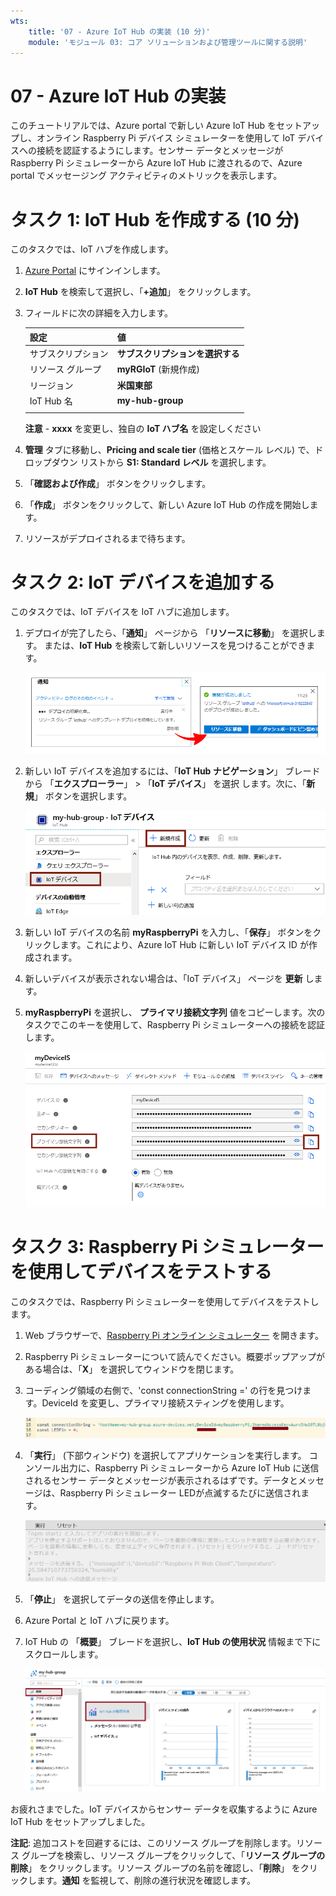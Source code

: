 ```yaml
---
wts:
    title: '07 - Azure IoT Hub の実装 (10 分)'
    module: 'モジュール 03: コア ソリューションおよび管理ツールに関する説明'
---
```

# 07 - Azure IoT Hub の実装

このチュートリアルでは、Azure portal で新しい Azure IoT Hub をセットアップし、オンライン Raspberry Pi デバイス シミュレーターを使用して IoT デバイスへの接続を認証するようにします。センサー データとメッセージが Raspberry Pi シミュレーターから Azure IoT Hub に渡されるので、Azure portal でメッセージング アクティビティのメトリックを表示します。

# タスク 1: IoT Hub を作成する (10 分)

このタスクでは、IoT ハブを作成します。 

1. [Azure Portal](https://portal.azure.com) にサインインします。

2. **IoT Hub** を検索して選択し、「**+追加**」 をクリックします。

3. フィールドに次の詳細を入力します。

    | 設定 | 値 |
    |--|--|
    | サブスクリプション | **サブスクリプションを選択する** |
    | リソース グループ |  **myRGIoT** (新規作成)|
    | リージョン | **米国東部** |
    | IoT Hub 名 | **my-hub-group** |
    | | |

    **注意** - **xxxx** を変更し、独自の **IoT ハブ名** を設定しください

4. **管理** タブに移動し、**Pricing and scale tier** (価格とスケール レベル) で、ドロップダウン リストから **S1: Standard レベル** を選択します。

5. 「**確認および作成**」 ボタンをクリックします。 

6. 「**作成**」 ボタンをクリックして、新しい Azure IoT Hub の作成を開始します。 

7. リソースがデプロイされるまで待ちます。 

# タスク 2: IoT デバイスを追加する

このタスクでは、IoT デバイスを IoT ハブに追加します。 

1. デプロイが完了したら、「**通知**」 ページから 「**リソースに移動**」 を選択します。    または、**IoT Hub** を検索して新しいリソースを見つけることができます。 

	![Azure Portal での進行中のデプロイメントとデプロイメント成功通知のスクリーンショット。](../images/0601.png)

2. 新しい IoT デバイスを追加するには、「**IoT Hub ナビゲーション**」 ブレードから 「**エクスプローラー**」 > 「**IoT デバイス**」 を選択 します。次に、「**新規**」 ボタンを選択します。

	![Azure Portal の IoT ハブ ナビゲーション ブレード内で強調表示される 「IoT デバイス」 ウィンドウのスクリーンショット。「新規」 ボタンが強調表示され、新しい IoT デバイス ID を IoT Hub に追加する方法が示されています。](../images/0602.png)

3. 新しい IoT デバイスの名前 **myRaspberryPi** を入力し、「**保存**」 ボタンをクリックします。これにより、Azure IoT Hub に新しい IoT デバイス ID が作成されます。

4. 新しいデバイスが表示されない場合は、「IoT デバイス」 ページを **更新** します。 

5. **myRaspberryPi** を選択し、 **プライマリ接続文字列** 値をコピーします。次のタスクでこのキーを使用して、Raspberry Pi シミュレーターへの接続を認証します。

	![コピー アイコンが強調表示された 「プライマリ接続文字列」 ページのスクリーンショット。](../images/0603.png)

# タスク 3: Raspberry Pi シミュレーターを使用してデバイスをテストする

このタスクでは、Raspberry Pi シミュレーターを使用してデバイスをテストします。 

1. Web ブラウザーで、[Raspberry Pi オンライン シミュレーター](https://azure-samples.github.io/raspberry-pi-web-simulator/#Getstarted) を開きます。 

2. Raspberry Pi シミュレーターについて読んでください。概要ポップアップがある場合は、「**X**」 を選択してウィンドウを閉じます。

3. コーディング領域の右側で、'const connectionString =' の行を見つけます。DeviceId を変更し、プライマリ接続スティングを使用します。

	![Raspberry Pi シミュレーター内のコーディング領域のスクリーンショット。](../images/0604.png)

4. 「**実行**」 (下部ウィンドウ) を選択してアプリケーションを実行します。  コンソール出力に、Raspberry Pi シミュレーターから Azure IoT Hub に送信されるセンサー データとメッセージが表示されるはずです。データとメッセージは、Raspberry Pi シミュレーター LEDが点滅するたびに送信されます。 

	![Raspberry Pi シミュレータコンソールのスクリーンショット。  コンソール出力に、Raspberry Pi シミュレーターから Azure IoT Hub に送信されたセンサー データとメッセージが表示されています。](../images/0605.png)

5. 「**停止**」 を選択してデータの送信を停止します。

6. Azure Portal と IoT ハブに戻ります。

7. IoT Hub の 「**概要**」 ブレードを選択し、**IoT Hub の使用状況** 情報まで下にスクロールします。 

	![Azure Portal の IoT ハブの使用状況領域内のメトリックのスクリーンショット。](../images/0606.png)


お疲れさまでした。IoT デバイスからセンサー データを収集するように Azure IoT Hub をセットアップしました。

**注記**: 追加コストを回避するには、このリソース グループを削除します。リソース グループを検索し、リソース グループをクリックして、「**リソース グループの削除**」 をクリックします。リソース グループの名前を確認し、「**削除**」 をクリックします。**通知** を監視して、削除の進行状況を確認します。
